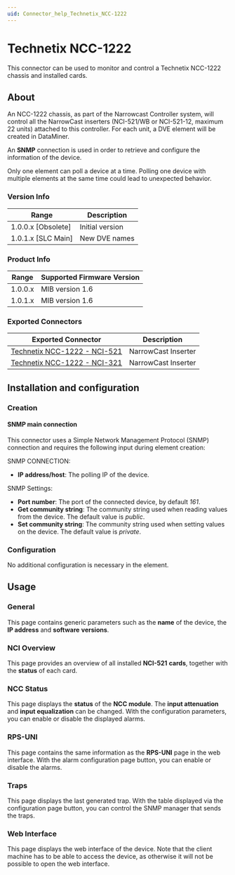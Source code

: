 ```yaml
---
uid: Connector_help_Technetix_NCC-1222
---
```


# Technetix NCC-1222

This connector can be used to monitor and control a Technetix NCC-1222 chassis and installed cards.

## About

An NCC-1222 chassis, as part of the Narrowcast Controller system, will control all the NarrowCast inserters (NCI-521/WB or NCI-521-12, maximum 22 units) attached to this controller. For each unit, a DVE element will be created in DataMiner.

An **SNMP** connection is used in order to retrieve and configure the information of the device.

Only one element can poll a device at a time. Polling one device with multiple elements at the same time could lead to unexpected behavior.

### Version Info

| **Range**     | **Description** |
|----------------------|-----------------|
| 1.0.0.x \[Obsolete\] | Initial version |
| 1.0.1.x \[SLC Main\] | New DVE names   |

### Product Info

| Range | Supported Firmware Version |
|------------------|-----------------------------|
| 1.0.0.x          | MIB version 1.6             |
| 1.0.1.x          | MIB version 1.6             |

### Exported Connectors

| **Exported Connector**                                                                  | **Description**     |
|----------------------------------------------------------------------------------------|---------------------|
| [Technetix NCC-1222 - NCI-521](xref:Connector_help_Technetix_NCC-1222_-_NCI-521) | NarrowCast Inserter |
| [Technetix NCC-1222 - NCI-321](xref:Connector_help_Technetix_NCC-1222_-_NCI-321) | NarrowCast Inserter |

## Installation and configuration

### Creation

#### SNMP main connection

This connector uses a Simple Network Management Protocol (SNMP) connection and requires the following input during element creation:

SNMP CONNECTION:

- **IP address/host**: The polling IP of the device.

SNMP Settings:

- **Port number**: The port of the connected device, by default *161*.
- **Get community string**: The community string used when reading values from the device. The default value is *public*.
- **Set community string**: The community string used when setting values on the device. The default value is *private*.

### Configuration

No additional configuration is necessary in the element.

## Usage

### General

This page contains generic parameters such as the **name** of the device, the **IP address** and **software** **versions**.

### NCI Overview

This page provides an overview of all installed **NCI-521** **cards**, together with the **status** of each card.

### NCC Status

This page displays the **status** of the **NCC module**. The **input attenuation** and **input equalization** can be changed. With the configuration parameters, you can enable or disable the displayed alarms.

### RPS-UNI

This page contains the same information as the **RPS-UNI** page in the web interface. With the alarm configuration page button, you can enable or disable the alarms.

### Traps

This page displays the last generated trap. With the table displayed via the configuration page button, you can control the SNMP manager that sends the traps.

### Web Interface

This page displays the web interface of the device. Note that the client machine has to be able to access the device, as otherwise it will not be possible to open the web interface.
